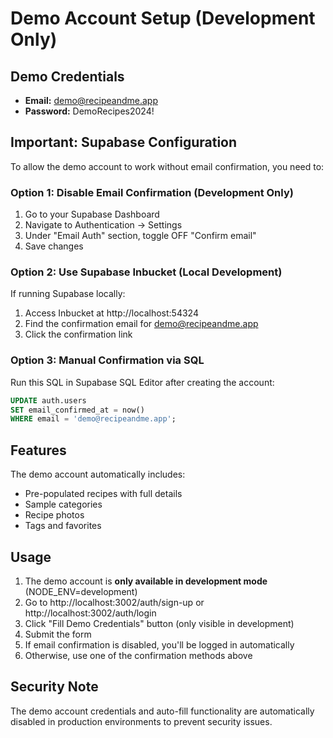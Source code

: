 # Demo Account Setup (Development Only)

## Demo Credentials
- **Email:** demo@recipeandme.app
- **Password:** DemoRecipes2024!

## Important: Supabase Configuration

To allow the demo account to work without email confirmation, you need to:

### Option 1: Disable Email Confirmation (Development Only)
1. Go to your Supabase Dashboard
2. Navigate to Authentication → Settings
3. Under "Email Auth" section, toggle OFF "Confirm email"
4. Save changes

### Option 2: Use Supabase Inbucket (Local Development)
If running Supabase locally:
1. Access Inbucket at http://localhost:54324
2. Find the confirmation email for demo@recipeandme.app
3. Click the confirmation link

### Option 3: Manual Confirmation via SQL
Run this SQL in Supabase SQL Editor after creating the account:
```sql
UPDATE auth.users 
SET email_confirmed_at = now() 
WHERE email = 'demo@recipeandme.app';
```

## Features
The demo account automatically includes:
- Pre-populated recipes with full details
- Sample categories
- Recipe photos
- Tags and favorites

## Usage
1. The demo account is **only available in development mode** (NODE_ENV=development)
2. Go to http://localhost:3002/auth/sign-up or http://localhost:3002/auth/login
3. Click "Fill Demo Credentials" button (only visible in development)
4. Submit the form
5. If email confirmation is disabled, you'll be logged in automatically
6. Otherwise, use one of the confirmation methods above

## Security Note
The demo account credentials and auto-fill functionality are automatically disabled in production environments to prevent security issues.